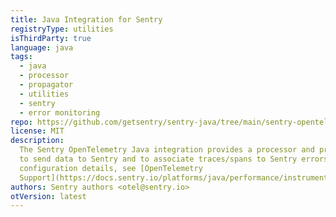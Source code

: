 ```yaml
---
title: Java Integration for Sentry
registryType: utilities
isThirdParty: true
language: java
tags:
  - java
  - processor
  - propagator
  - utilities
  - sentry
  - error monitoring
repo: https://github.com/getsentry/sentry-java/tree/main/sentry-opentelemetry
license: MIT
description:
  The Sentry OpenTelemetry Java integration provides a processor and propagator
  to send data to Sentry and to associate traces/spans to Sentry errors. For
  configuration details, see [OpenTelemetry
  Support](https://docs.sentry.io/platforms/java/performance/instrumentation/opentelemetry/).
authors: Sentry authors <otel@sentry.io>
otVersion: latest
---
```

